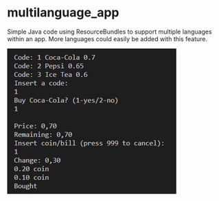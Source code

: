 # multilanguage_app
Simple Java code using ResourceBundles to support multiple languages within an app. More languages could easily be added with this feature.

![Screenshot](https://github.com/diogomcasado/Vending_machine/blob/main/vending_cli.PNG)
